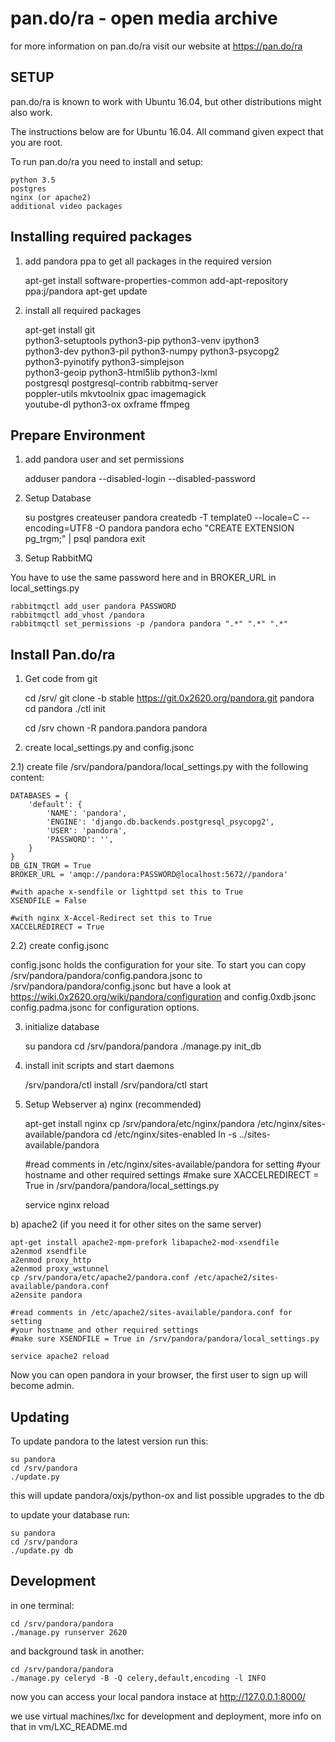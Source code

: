 # pan.do/ra - open media archive

  for more information on pan.do/ra visit our website at https://pan.do/ra

## SETUP

  pan.do/ra is known to work with Ubuntu 16.04,
  but other distributions might also work.

  The instructions below are for Ubuntu 16.04.
  All command given expect that you are root.

  To run pan.do/ra you need to install and setup:

    python 3.5
    postgres
    nginx (or apache2)
    additional video packages


## Installing required packages

1) add pandora ppa to get all packages in the required version

    apt-get install software-properties-common
    add-apt-repository ppa:j/pandora
    apt-get update

2) install all required packages

    apt-get install git \
            python3-setuptools python3-pip python3-venv ipython3 \
            python3-dev python3-pil python3-numpy python3-psycopg2 \
            python3-pyinotify python3-simplejson \
            python3-geoip python3-html5lib python3-lxml \
            postgresql postgresql-contrib rabbitmq-server \
            poppler-utils mkvtoolnix gpac imagemagick \
            youtube-dl python3-ox oxframe ffmpeg


## Prepare Environment

1) add pandora user and set permissions

    adduser pandora --disabled-login --disabled-password

2) Setup Database

    su postgres
    createuser pandora
    createdb  -T template0 --locale=C --encoding=UTF8 -O pandora pandora
    echo "CREATE EXTENSION pg_trgm;" | psql pandora
    exit

3) Setup RabbitMQ

  You have to use the same password here and in BROKER_URL in local_settings.py

    rabbitmqctl add_user pandora PASSWORD
    rabbitmqctl add_vhost /pandora
    rabbitmqctl set_permissions -p /pandora pandora ".*" ".*" ".*"


## Install Pan.do/ra

1) Get code from git

    cd /srv/
    git clone -b stable https://git.0x2620.org/pandora.git pandora
    cd pandora
    ./ctl init

    cd /srv
    chown -R pandora.pandora pandora

2) create local_settings.py and config.jsonc

2.1) create file /srv/pandora/pandora/local_settings.py with the following content:

    DATABASES = {
        'default': {
            'NAME': 'pandora',
            'ENGINE': 'django.db.backends.postgresql_psycopg2',
            'USER': 'pandora',
            'PASSWORD': '',
        }
    }
    DB_GIN_TRGM = True
    BROKER_URL = 'amqp://pandora:PASSWORD@localhost:5672//pandora'

    #with apache x-sendfile or lighttpd set this to True
    XSENDFILE = False

    #with nginx X-Accel-Redirect set this to True
    XACCELREDIRECT = True

2.2) create config.jsonc

  config.jsonc holds the configuration for your site.
  To start you can copy /srv/pandora/pandora/config.pandora.jsonc
  to /srv/pandora/pandora/config.jsonc but have a look at 
  https://wiki.0x2620.org/wiki/pandora/configuration and
  config.0xdb.jsonc config.padma.jsonc for configuration options.

3) initialize database

    su pandora
    cd /srv/pandora/pandora
    ./manage.py init_db

4) install init scripts and start daemons

    /srv/pandora/ctl install
    /srv/pandora/ctl start

5) Setup Webserver
a) nginx (recommended)

    apt-get install nginx
    cp /srv/pandora/etc/nginx/pandora /etc/nginx/sites-available/pandora
    cd /etc/nginx/sites-enabled
    ln -s ../sites-available/pandora

    #read comments in /etc/nginx/sites-available/pandora for setting
    #your hostname and other required settings
    #make sure XACCELREDIRECT = True in /srv/pandora/pandora/local_settings.py
    
    service nginx reload

b) apache2 (if you need it for other sites on the same server)

    apt-get install apache2-mpm-prefork libapache2-mod-xsendfile
    a2enmod xsendfile
    a2enmod proxy_http
    a2enmod proxy_wstunnel
    cp /srv/pandora/etc/apache2/pandora.conf /etc/apache2/sites-available/pandora.conf
    a2ensite pandora

    #read comments in /etc/apache2/sites-available/pandora.conf for setting
    #your hostname and other required settings
    #make sure XSENDFILE = True in /srv/pandora/pandora/local_settings.py
    
    service apache2 reload

  Now you can open pandora in your browser, the first user to sign up will become admin.

##  Updating

  To update pandora to the latest version run this:

    su pandora
    cd /srv/pandora
    ./update.py

  this will update pandora/oxjs/python-ox and list possible upgrades to the db

  to update your database run:

    su pandora
    cd /srv/pandora
    ./update.py db

## Development

  in one terminal:

    cd /srv/pandora/pandora
    ./manage.py runserver 2620

  and background task in another:

    cd /srv/pandora/pandora
    ./manage.py celeryd -B -Q celery,default,encoding -l INFO

  now you can access your local pandora instace at http://127.0.0.1:8000/

  we use virtual machines/lxc for development and deployment,
  more info on that in vm/LXC_README.md
